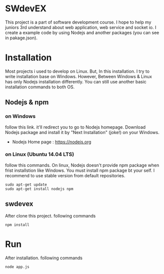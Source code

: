 # SWdevEX
This project is a part of software development course. I hope to help my juniors 3rd understand about web application, web service and socket io. I create a example code by using Nodejs and another packages (you can see in pakage.json).

# Installation
Most projects i used to develop on Linux. But, In this installation. I try to write installation base on Windows. However, Between Windows & Linux has only Nodejs installation differently. You can still use another basic installation commands to both OS.

## Nodejs & npm

### on Windows
follow this link. it'll redirect you to go to Nodejs homepage. Download Nodejs package and install it by "Next Installation" (joke!) on your Windows.
* Nodejs Home page : https://nodejs.org

### on Linux (Ubuntu 14.04 LTS)
follow this commands. On linux, Nodejs doesn't provide npm package when frist installstion like Windows. You must install npm package bt your self. I recommend to use stable version from default repositories.
```
sudo apt-get update
sudo apt-get install nodejs npm
```

## swdevex
After clone this project. following commands
```
npm install
```

# Run
After installation. following commands
```
node app.js
```

